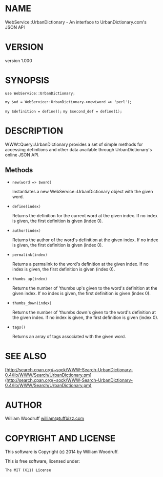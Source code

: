 # NAME

WebService::UrbanDictionary - An interface to UrbanDictionary.com's JSON API

# VERSION

version 1.000

# SYNOPSIS

`use WebService::UrbanDictionary;`

`my $ud = WebService::UrbanDictionary->new(word => 'perl');`

`my $definition = define();`
`my $second_def = define(1);` 

# DESCRIPTION

WWW::Query::UrbanDictionary provides a set of simple methods for accessing definitions
and other data available through UrbanDictionary's online JSON API.

## Methods

- `new(word => $word)`

    Instantiates a new WebService::UrbanDictionary object with the given word.

- `define(index)`

    Returns the definition for the current word at the given index.
    If no index is given, the first definition is given (index 0).

- `author(index)`

    Returns the author of the word's definition at the given index.
    If no index is given, the first definition is given (index 0).

- `permalink(index)`

    Returns a permalink to the word's definition at the given index.
    If no index is given, the first definition is given (index 0).

- `thumbs_up(index)`

    Returns the number of 'thumbs up's given to the word's definition at the given index.
    If no index is given, the first definition is given (index 0).

- `thumbs_down(index)`

    Returns the number of 'thumbs down's given to the word's definition at the given index.
    If no index is given, the first definition is given (index 0).

- `tags()`

    Returns an array of tags associated with the given word.

# SEE ALSO

[http://search.cpan.org/~sock/WWW-Search-UrbanDictionary-0.4/lib/WWW/Search/UrbanDictionary.pm](http://search.cpan.org/~sock/WWW-Search-UrbanDictionary-0.4/lib/WWW/Search/UrbanDictionary.pm)

# AUTHOR

William Woodruff <william@tuffbizz.com>

# COPYRIGHT AND LICENSE

This software is Copyright (c) 2014 by William Woodruff.

This is free software, licensed under:

    The MIT (X11) License
